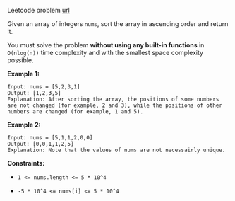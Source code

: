 Leetcode problem [url](https://leetcode.com/problems/sort-an-array/description/)

Given an array of integers `nums`, sort the array in ascending order and return it.

You must solve the problem **without using any built-in functions** in `O(nlog(n))` time complexity and with the smallest space complexity possible.

**Example 1:**
```
Input: nums = [5,2,3,1]
Output: [1,2,3,5]
Explanation: After sorting the array, the positions of some numbers are not changed (for example, 2 and 3), while the positions of other numbers are changed (for example, 1 and 5).
```

**Example 2:**
```
Input: nums = [5,1,1,2,0,0]
Output: [0,0,1,1,2,5]
Explanation: Note that the values of nums are not necessairly unique.
```

**Constraints:**

- `1 <= nums.length <= 5 * 10^4`

- `-5 * 10^4 <= nums[i] <= 5 * 10^4`

